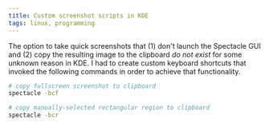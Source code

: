 ```yaml
---
title: Custom screenshot scripts in KDE
tags: linux, programming
---
```


The option to take quick screenshots that (1) don't launch the Spectacle GUI and (2) copy the resulting image to the clipboard _do not exist_ for some unknown reason in KDE. I had to create custom keyboard shortcuts that invoked the following commands in order to achieve that functionality.

```bash
# copy fullscreen screenshot to clipboard
spectacle -bcf

# copy manually-selected rectangular region to clipboard
spectacle -bcr
```
